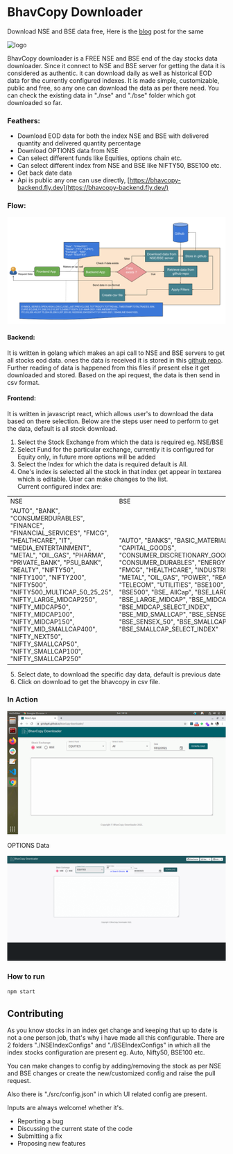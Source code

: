 # BhavCopy Downloader
Download NSE and BSE data free, Here is the [blog](https://girishg4t.github.io/2021/03/15/bhavcopy-downloader.html) post for the same

![logo](./public/favicon.ico)

BhavCopy downloader is a FREE NSE and BSE end of the day stocks data downloader. Since it connect to NSE and BSE server for getting the data it is considered as authentic. it can download daily as well as historical EOD data for the currently configured indexes. It is made simple, customizable, public and free, so any one can download the data as per there need. You can check the existing data in "./nse" and "./bse" folder which got downloaded so far.

### Feathers:
- Download EOD data for both the index NSE and BSE with delivered quantity and delivered quantity percentage
- Download OPTIONS data from NSE
- Can select different funds like Equities, options chain etc.
- Can select different index from NSE and BSE like NIFTY50, BSE100 etc.
- Get back date data
- Api is public any one can use directly, [https://bhavcopy-backend.fly.dev](https://bhavcopy-backend.fly.dev/)

### Flow:

![Alt working](./flow-diagram.png)
#### Backend: 
It is written in golang which makes an api call to NSE and BSE servers to get all stocks eod data. ones the data is received it is stored in this [github repo](https://github.com/girishg4t/nse-bse-bhavcopy). Further reading of data is happened from this files if present else it get downloaded and stored. Based on the api request, the data is then send in csv format.

#### Frontend:
It is written in javascript react, which allows user's to download the data based on there selection. Below are the steps user need to perform to get the data, default is all stock download. 
  
    
1) Select the Stock Exchange from which the data is required eg. NSE/BSE
2) Select Fund for the particular exchange, currently it is configured for Equity only, in future more options will be added
3) Select the Index for which the data is required default is All.
4) One's index is selected all the stock in that index get appear in textarea which is editable. User can make changes to the list.  
Current configured index are:  
<table>
  <tr>
    <td colspan="5">NSE</td>
    <td colspan="5">BSE</td>
  </tr>
  <tr>
    <td colspan="5">"AUTO",
        "BANK",
        "CONSUMERDURABLES",
        "FINANCE",
        "FINANCIAL_SERVICES",
        "FMCG",
        "HEALTHCARE",
        "IT",
        "MEDIA_ENTERTAINMENT",
        "METAL",
        "OIL_GAS",
        "PHARMA",
        "PRIVATE_BANK",
        "PSU_BANK",
        "REALTY",
        "NIFTY50",
        "NIFTY100",
        "NIFTY200",
        "NIFTY500",
        "NIFTY500_MULTICAP_50_25_25",
        "NIFTY_LARGE_MIDCAP250",
        "NIFTY_MIDCAP50",
        "NIFTY_MIDCAP100",
        "NIFTY_MIDCAP150",
        "NIFTY_MID_SMALLCAP400",
        "NIFTY_NEXT50",
        "NIFTY_SMALLCAP50",
        "NIFTY_SMALLCAP100",
        "NIFTY_SMALLCAP250"</td>
         <td colspan="5">"AUTO",
        "BANKS",
        "BASIC_MATERIALS",
        "CAPITAL_GOODS",
        "CONSUMER_DISCRETIONARY_GOODS_SERVICES",
        "CONSUMER_DURABLES",
        "ENERGY",
        "FINANCE",
        "FMCG",
        "HEALTHCARE",
        "INDUSTRIALS",
        "IT",
        "METAL",
        "OIL_GAS",
        "POWER",
        "REALTY",
        "TECK",
        "TELECOM",
        "UTILITIES",
        "BSE100",
        "BSE200",
        "BSE500",
        "BSE_ AllCap",
        "BSE_LARGECAP",
        "BSE_LARGE_MIDCAP",
        "BSE_MIDCAP",
        "BSE_MIDCAP_SELECT_INDEX",
        "BSE_MID_SMALLCAP",
        "BSE_SENSEX",
        "BSE_SENSEX_50",
        "BSE_SMALLCAP",
        "BSE_SMALLCAP_SELECT_INDEX"</td>
  </tr>
</table>

5) Select date, to download the specific day data, default is previous date 
6) Click on download to get the bhavcopy in csv file.

### In Action 

![Alt working](./working.gif)

OPTIONS Data

![Alt working](./option.gif)
### How to run

```sh
npm start
```

## Contributing

As you know stocks in an index get change and keeping that up to date is not a one person job, that's why i have made all this configurable.
There are 2 folders "./NSEIndexConfigs"  and "./BSEIndexConfigs" in which all the index stocks configuration are present eg. Auto, Nifty50, BSE100 etc.

You can make changes to config by adding/removing the stock as per NSE and BSE changes or create the new/customized config and raise the pull request.

Also there is "./src/config.json" in which UI related config are present.

Inputs are always welcome! whether it's.
- Reporting a bug
- Discussing the current state of the code
- Submitting a fix
- Proposing new features